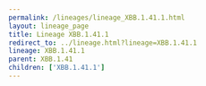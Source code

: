 ```yaml
---
permalink: /lineages/lineage_XBB.1.41.1.html
layout: lineage_page
title: Lineage XBB.1.41.1
redirect_to: ../lineage.html?lineage=XBB.1.41.1
lineage: XBB.1.41.1
parent: XBB.1.41
children: ['XBB.1.41.1']
---
```

